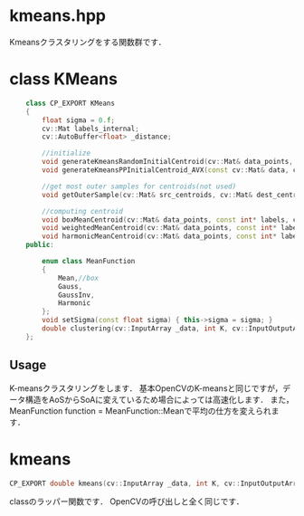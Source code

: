 kmeans.hpp
==========
Kmeansクラスタリングをする関数群です．

# class KMeans
```cpp
	class CP_EXPORT KMeans
	{
		float sigma = 0.f;
		cv::Mat labels_internal;
		cv::AutoBuffer<float> _distance;

		//initialize
		void generateKmeansRandomInitialCentroid(cv::Mat& data_points, cv::Mat& centroids, const int K, cv::RNG& rng);
		void generateKmeansPPInitialCentroid_AVX(const cv::Mat& data, cv::Mat& _out_centers, int K, cv::RNG& rng, int trials);

		//get most outer samples for centroids(not used)
		void getOuterSample(cv::Mat& src_centroids, cv::Mat& dest_centroids, const cv::Mat& data_points, const cv::Mat& labels);

		//computing centroid
		void boxMeanCentroid(cv::Mat& data_points, const int* labels, cv::Mat& dest_centroid, int* counters);//simple average
		void weightedMeanCentroid(cv::Mat& data_points, const int* labels, const cv::Mat& src_centroid, float* Table, cv::Mat& dest_centroid, float* centroid_weight, int* counters);
		void harmonicMeanCentroid(cv::Mat& data_points, const int* labels, const cv::Mat& src_centroid, cv::Mat& dest_centroid, float* centroid_weight, int* counters);
	public:

		enum class MeanFunction
		{
			Mean,//box
			Gauss,
			GaussInv,
			Harmonic
		};
		void setSigma(const float sigma) { this->sigma = sigma; }
		double clustering(cv::InputArray _data, int K, cv::InputOutputArray _bestLabels, cv::TermCriteria criteria, int attempts, int flags, cv::OutputArray _centers, MeanFunction function = MeanFunction::Mean);
	};
```
## Usage
K-meansクラスタリングをします．
基本OpenCVのK-meansと同じですが，データ構造をAoSからSoAに変えているため場合によっては高速化します．
また，MeanFunction function = MeanFunction::Meanで平均の仕方を変えられます．

# kmeans
```cpp
CP_EXPORT double kmeans(cv::InputArray _data, int K, cv::InputOutputArray _bestLabels, cv::TermCriteria criteria, int attempts, int flags, cv::OutputArray _centers);
```
classのラッパー関数です．
OpenCVの呼び出しと全く同じです．

